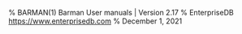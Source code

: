 % BARMAN(1) Barman User manuals | Version 2.17
% EnterpriseDB <https://www.enterprisedb.com>
% December 1, 2021
